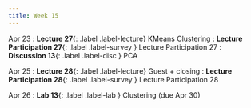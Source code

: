 ```yaml
---
title: Week 15
---
```



Apr 23
: **Lecture 27**{: .label .label-lecture} KMeans Clustering
: **Lecture Participation 27**{: .label .label-survey } Lecture Participation 27
: **Discussion 13**{: .label .label-disc } PCA

Apr 25
: **Lecture 28**{: .label .label-lecture} Guest + closing
: **Lecture Participation 28**{: .label .label-survey } Lecture Participation 28


Apr 26
: **Lab 13**{: .label .label-lab } Clustering (due Apr 30)
